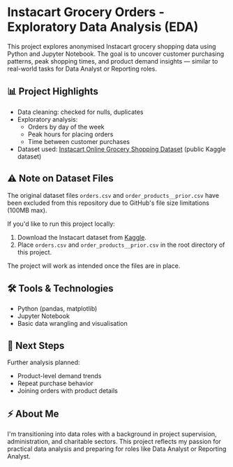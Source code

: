 # Instacart Grocery Orders - Exploratory Data Analysis (EDA)

This project explores anonymised Instacart grocery shopping data using Python and Jupyter Notebook. The goal is to uncover customer purchasing patterns, peak shopping times, and product demand insights — similar to real-world tasks for Data Analyst or Reporting roles.

## 📊 Project Highlights
- Data cleaning: checked for nulls, duplicates
- Exploratory analysis:
  - Orders by day of the week
  - Peak hours for placing orders
  - Time between customer purchases
- Dataset used: [Instacart Online Grocery Shopping Dataset](https://www.kaggle.com/datasets/instacart/market-basket-analysis) (public Kaggle dataset)

## ⚠️ Note on Dataset Files

The original dataset files `orders.csv` and `order_products__prior.csv` have been excluded from this repository due to GitHub's file size limitations (100MB max).

If you'd like to run this project locally:

1. Download the Instacart dataset from [Kaggle](https://www.kaggle.com/c/instacart-market-basket-analysis/data).
2. Place `orders.csv` and `order_products__prior.csv` in the root directory of this project.

The project will work as intended once the files are in place.

## 🛠 Tools & Technologies
- Python (pandas, matplotlib)
- Jupyter Notebook
- Basic data wrangling and visualisation

## 🚀 Next Steps
Further analysis planned:
- Product-level demand trends
- Repeat purchase behavior
- Joining orders with product details

## ⚡ About Me
I'm transitioning into data roles with a background in project supervision, administration, and charitable sectors. This project reflects my passion for practical data analysis and preparing for roles like Data Analyst or Reporting Analyst.

